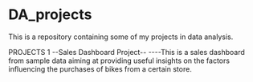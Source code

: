 # DA_projects
This is a repository containing some of my projects in data analysis.

PROJECTS 1
--Sales Dashboard Project--
----This is a sales dashboard from sample data aiming at providing useful insights on the factors influencing the purchases of bikes from a certain store. 
